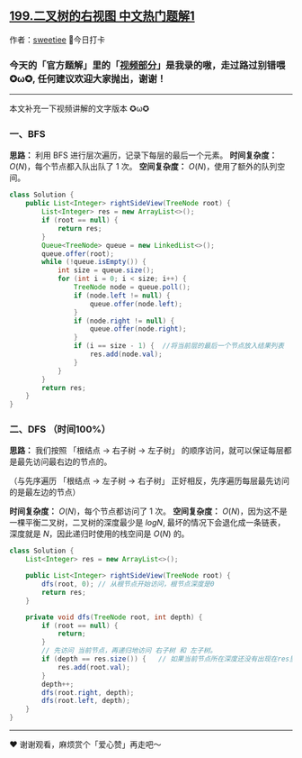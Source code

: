 ## [199.二叉树的右视图 中文热门题解1](https://leetcode.cn/problems/binary-tree-right-side-view/solutions/100000/jian-dan-bfsdfs-bi-xu-miao-dong-by-sweetiee)

作者：[sweetiee](https://leetcode.cn/u/sweetiee)
🙋今日打卡


### 今天的「官方题解」里的「[视频部分](https://leetcode-cn.com/problems/binary-tree-right-side-view/solution/er-cha-shu-de-you-shi-tu-by-leetcode-solution/)」是我录的嗷，走过路过别错喂 ✪ω✪, 任何建议欢迎大家抛出，谢谢！
---

本文补充一下视频讲解的文字版本 ✪ω✪

### 一、BFS
**思路：** 利用 BFS 进行层次遍历，记录下每层的最后一个元素。
**时间复杂度：** $O(N)$，每个节点都入队出队了 1 次。
**空间复杂度：** $O(N)$，使用了额外的队列空间。

``` Java
class Solution {
    public List<Integer> rightSideView(TreeNode root) {
        List<Integer> res = new ArrayList<>();
        if (root == null) {
            return res;
        }
        Queue<TreeNode> queue = new LinkedList<>();
        queue.offer(root);
        while (!queue.isEmpty()) {
            int size = queue.size();
            for (int i = 0; i < size; i++) {
                TreeNode node = queue.poll();
                if (node.left != null) {
                    queue.offer(node.left);
                }
                if (node.right != null) {
                    queue.offer(node.right);
                }
                if (i == size - 1) {  //将当前层的最后一个节点放入结果列表
                    res.add(node.val);
                }
            }
        }
        return res;
    }
}
```

### 二、DFS （时间100%）

**思路：** 我们按照 「根结点 -> 右子树 -> 左子树」 的顺序访问，就可以保证每层都是最先访问最右边的节点的。

（与先序遍历 「根结点 -> 左子树 -> 右子树」 正好相反，先序遍历每层最先访问的是最左边的节点）

**时间复杂度：** $O(N)$，每个节点都访问了 1 次。
**空间复杂度：** $O(N)$，因为这不是一棵平衡二叉树，二叉树的深度最少是 $logN$, 最坏的情况下会退化成一条链表，深度就是 $N$，因此递归时使用的栈空间是 $O(N)$ 的。

``` Java
class Solution {
    List<Integer> res = new ArrayList<>();

    public List<Integer> rightSideView(TreeNode root) {
        dfs(root, 0); // 从根节点开始访问，根节点深度是0
        return res;
    }

    private void dfs(TreeNode root, int depth) {
        if (root == null) {
            return;
        }
        // 先访问 当前节点，再递归地访问 右子树 和 左子树。
        if (depth == res.size()) {   // 如果当前节点所在深度还没有出现在res里，说明在该深度下当前节点是第一个被访问的节点，因此将当前节点加入res中。
            res.add(root.val);
        }
        depth++;
        dfs(root.right, depth);
        dfs(root.left, depth);
    }
}
```

---
❤️ 谢谢观看，麻烦赏个「爱心赞」再走吧～




